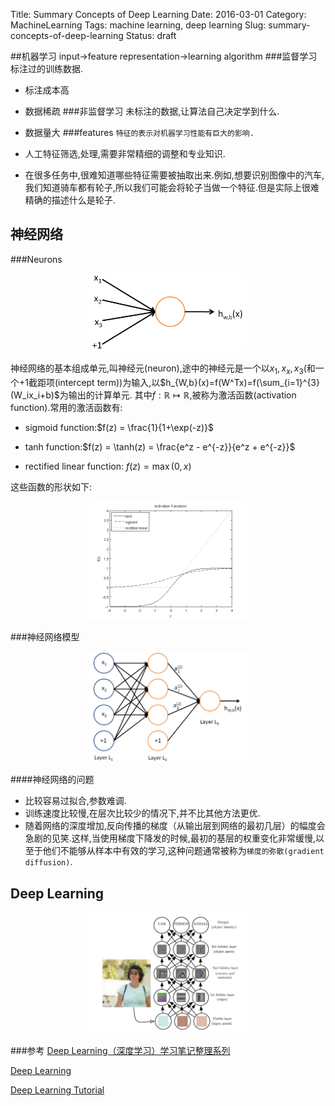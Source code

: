 Title: Summary Concepts of Deep Learning
Date: 2016-03-01
Category: MachineLearning
Tags: machine learning, deep learning
Slug: summary-concepts-of-deep-learning
Status: draft

##机器学习
input->feature representation->learning algorithm
###监督学习
标注过的训练数据.

* 标注成本高
* 数据稀疏
###非监督学习
未标注的数据,让算法自己决定学到什么.

* 数据量大
###features
`特征的表示对机器学习性能有巨大的影响.`

* 人工特征筛选,处理,需要非常精细的调整和专业知识.
* 在很多任务中,很难知道哪些特征需要被抽取出来.例如,想要识别图像中的汽车,我们知道骑车都有轮子,所以我们可能会将轮子当做一个特征.但是实际上很难精确的描述什么是轮子.

## 神经网络
###Neurons
<p align="center">
<img src="/static/images/SingleNeuron.png" alt="SingleNeuron"  width="50%" />
</p>

神经网络的基本组成单元,叫神经元(neuron),途中的神经元是一个以$x_1,x_x,x_3$(和一个$+1$截距项(intercept term))为输入,以$h_{W,b}(x)=f(W^Tx)=f(\sum_{i=1}^{3}(W_ix_i+b)$为输出的计算单元.
其中$f:\mathbb{R}\mapsto\mathbb{R}$,被称为激活函数(activation function).常用的激活函数有:

* sigmoid function:$f(z) = \frac{1}{1+\exp(-z)}$

* tanh function:$f(z) = \tanh(z) = \frac{e^z - e^{-z}}{e^z + e^{-z}}$

* rectified linear function: $f(z) = \max(0,x)$

这些函数的形状如下:
<p align="center">
<img src="/static/images/ActivationFunctions.png" alt="ActivationFunctions"  width="50%" />
</p>

###神经网络模型

<p align="center">
<img src="/static/images/Network331.png" alt="neualNetwork"  width="50%" />
</p>

####神经网络的问题

* 比较容易过拟合,参数难调.
* 训练速度比较慢,在层次比较少的情况下,并不比其他方法更优.
* 随着网络的深度增加,反向传播的梯度（从输出层到网络的最初几层）的幅度会急剧的见笑.这样,当使用梯度下降发的时候,最初的基层的权重变化非常缓慢,以至于他们不能够从样本中有效的学习,这种问题通常被称为`梯度的弥散(gradient diffusion)`.

## Deep Learning
<p align="center">
<img src="/static/images/deeplearningfeatures.png" alt="DeepLearningFeautures"  width="50%" />
</p>

###参考
[Deep Learning（深度学习）学习笔记整理系列](http://blog.csdn.net/zouxy09/article/details/8775518)

[Deep Learning](http://www.deeplearningbook.org/)

[Deep Learning Tutorial](http://ufldl.stanford.edu/tutorial/)

